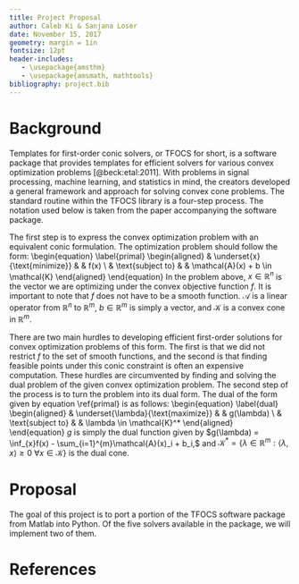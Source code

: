 ```yaml
---
title: Project Proposal
author: Caleb Ki & Sanjana Loser
date: November 15, 2017
geometry: margin = 1in
fontsize: 12pt
header-includes:
   - \usepackage{amsthm}
   - \usepackage{amsmath, mathtools}
bibliography: project.bib
---
```

# Background

Templates for first-order conic solvers, or TFOCS for short, is a software package that provides templates for efficient solvers for various convex optimization problems [@beck:etal:2011]. With problems in signal processing, machine learning, and statistics in mind, the creators developed a general framework and approach for solving convex cone problems. The standard routine within the TFOCS library is a four-step process. The notation used below is taken from the paper accompanying the software package.

The first step is to express the convex optimization problem with an equivalent conic formulation. The optimization problem should follow the form:
	\begin{equation} \label{primal}
		\begin{aligned}
		& \underset{x}{\text{minimize}}
		& & f(x) \\
		& \text{subject to}
		& & \mathcal{A}(x) + b \in \mathcal{K}
		\end{aligned}
	\end{equation}
In the problem above, $x \in \mathbb{R}^n$ is the vector we are optimizing under the convex objective function $f.$ It is important to note that $f$ does not have to be a smooth function. $\mathcal{A}$ is a linear operator from $\mathbb{R}^n$ to $\mathbb{R}^m,$ $b \in \mathbb{R}^m$ is simply a vector, and $\mathcal{K}$ is a convex cone in $\mathbb{R}^m.$

There are two main hurdles to developing efficient first-order solutions for convex optimization problems of this form. The first is that we did not restrict $f$ to the set of smooth functions, and the second is that finding feasible points under this conic constraint is often an expensive computation. These hurdles are circumvented by finding and solving the dual problem of the given convex optimization problem. The second step of the process is to turn the problem into its dual form. The dual of the form given by equation \ref{primal} is as follows:
	\begin{equation} \label{dual}
		\begin{aligned}
		& \underset{\lambda}{\text{maximize}}
		& & g(\lambda) \\
		& \text{subject to}
		& & \lambda \in \mathcal{K}^*
		\end{aligned}
	\end{equation}
	$g$ is simply the dual function given by $g(\lambda) = \inf_{x}f(x) - \sum_{i=1}^{m}\mathcal{A}(x)_i + b_i,$ and $\mathcal{K}^* = \{\lambda \in \mathbb{R}^m: \langle \lambda, x \rangle \geq 0 \: \forall x \in \mathcal{K} \}$ is the dual cone.

# Proposal

The goal of this project is to port a portion of the TFOCS software package from Matlab into Python. Of the five solvers available in the package, we will implement two of them.

# References
